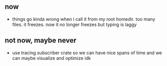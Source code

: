 ## now

- things go kinda wrong when i call it from my root homedir. too many files. it freezes. now it no longer freezes but typing is laggy

## not now, maybe never
- use tracing subscriber crate so we can have nice spans of time and we can maybe visualize and optimize idk
